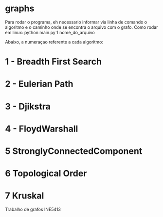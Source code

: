 # graphs

Para rodar o programa, eh necessario informar via linha de comando o algoritmo e o caminho onde se encontra o arquivo com o grafo.
Como rodar em linux:
python main.py 1 nome_do_arquivo

Abaixo, a numeraçao referente a cada algoritmo:

# 1 - Breadth First Search
# 2 - Eulerian Path
# 3 - Djikstra
# 4 - FloydWarshall
# 5 StronglyConnectedComponent

# 6 Topological Order
# 7 Kruskal

Trabalho de grafos INE5413